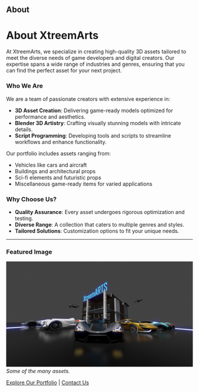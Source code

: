 ## About

# About XtreemArts

At XtreemArts, we specialize in creating high-quality 3D assets tailored to meet the diverse needs of game developers and digital creators. Our expertise spans a wide range of industries and genres, ensuring that you can find the perfect asset for your next project.

### Who We Are

We are a team of passionate creators with extensive experience in:
- **3D Asset Creation**: Delivering game-ready models optimized for performance and aesthetics.
- **Blender 3D Artistry**: Crafting visually stunning models with intricate details.
- **Script Programming**: Developing tools and scripts to streamline workflows and enhance functionality.

Our portfolio includes assets ranging from:
- Vehicles like cars and aircraft
- Buildings and architectural props
- Sci-fi elements and futuristic props
- Miscellaneous game-ready items for varied applications

### Why Choose Us?
- **Quality Assurance**: Every asset undergoes rigorous optimization and testing.
- **Diverse Range**: A collection that caters to multiple genres and styles.
- **Tailored Solutions**: Customization options to fit your unique needs.

---

### Featured Image
![xtreemarts 1](xtreemarts%201.jpg)
_Some of the many assets._

[Explore Our Portfolio](portfolio.md) | [Contact Us](contact.md)
